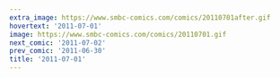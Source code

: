 ```yaml
---
extra_image: https://www.smbc-comics.com/comics/20110701after.gif
hovertext: '2011-07-01'
image: https://www.smbc-comics.com/comics/20110701.gif
next_comic: '2011-07-02'
prev_comic: '2011-06-30'
title: '2011-07-01'
---
```


